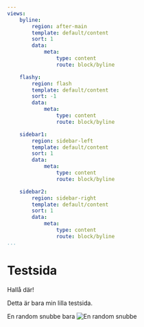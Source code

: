 ```yaml
---
views:
    byline:
        region: after-main
        template: default/content
        sort: 1
        data:
            meta:
                type: content
                route: block/byline

    flashy:
        region: flash
        template: default/content
        sort: -1
        data:
            meta:
                type: content
                route: block/byline

    sidebar1:
        region: sidebar-left
        template: default/content
        sort: 1
        data:
            meta:
                type: content
                route: block/byline

    sidebar2:
        region: sidebar-right
        template: default/content
        sort: 1
        data:
            meta:
                type: content
                route: block/byline        
...
```


Testsida
==============================================

Hallå där!

Detta är bara min lilla testsida.

En random snubbe bara
![En random snubbe](https://static.pexels.com/photos/91227/pexels-photo-91227.jpeg?w=80)
